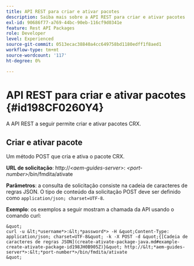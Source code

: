 ```yaml
---
title: API REST para criar e ativar pacotes
description: Saiba mais sobre a API REST para criar e ativar pacotes
exl-id: 90686f77-a769-44bc-90eb-116cf9d0341e
feature: Rest API Packages
role: Developer
level: Experienced
source-git-commit: 0513ecac38840a4cc649758bd1180edff1f8aed1
workflow-type: tm+mt
source-wordcount: '117'
ht-degree: 0%

---
```


# API REST para criar e ativar pacotes {#id198CF0260Y4}

A API REST a seguir permite criar e ativar pacotes CRX.

## Criar e ativar pacote

Um método POST que cria e ativa o pacote CRX.

**URL de solicitação**: http://*&lt;aem-guides-server>*: *&lt;port-number>*/bin/fmdita/ativate

**Parâmetros**: a consulta de solicitação consiste na cadeia de caracteres de regras JSON. O tipo de conteúdo da solicitação POST deve ser definido como `application/json; charset=UTF-8`.

**Exemplo**: os exemplos a seguir mostram a chamada da API usando o comando curl:

    &quot;
    curl -u &lt;*username*>:&lt;*password*> -H &quot;Content-Type: application/json; charset=UTF-8&quot; -k -X POST -d &quot;{[Cadeia de caracteres de regras JSON](create-ativate-package-java.md#example-create-ativate-package-id198JH0B905Z)}&quot; http://&lt;*aem-guides-server*>:&lt;*port-number*>/bin/fmdita/ativate
    &quot;
